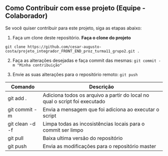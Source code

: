 ## Como Contribuir com esse projeto (Equipe - Colaborador)

Se você quiser contribuir para este projeto, siga as etapas abaixo:

1. Faça um clone deste repositório.
**Faça o clone do projeto**
```
git clone https://github.com/cesar-augusto-costa/projeto_integrador_FRONT_END_proz_turma11_grupo2.git .
```

2. Faça as alterações desejadas e faça commit das mesmas: `git commit -m "Minha contribuição"`

3. Envie as suas alterações para o repositório remoto: `git push`


Comando         | Descrição
-------------   | -------------
git add .       | Adiciona todos os arquivo a partir do local no qual o script foi executado
git commit -m   | Envia a mensagem que foi adiciona ao executar o script
git clean -d -f | Limpa todas as incosistências locais para o commit ser limpo
git pull        | Baixa ultima versão do repositório
git push        | Envia as modificações para o repositório master
